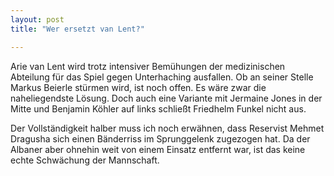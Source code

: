 ```yaml
---
layout: post
title: "Wer ersetzt van Lent?"

---
```


Arie van Lent wird trotz intensiver Bemühungen der medizinischen Abteilung für das Spiel gegen Unterhaching ausfallen. Ob an seiner Stelle Markus Beierle stürmen wird, ist noch offen. Es wäre zwar die naheliegendste Lösung. Doch auch eine Variante mit Jermaine Jones in der Mitte und Benjamin Köhler auf links schließt Friedhelm Funkel nicht aus. 

Der Vollständigkeit halber muss ich noch erwähnen, dass Reservist Mehmet Dragusha sich einen Bänderriss im Sprunggelenk zugezogen hat. Da der Albaner aber ohnehin weit von einem Einsatz entfernt war, ist das keine echte Schwächung der Mannschaft.
